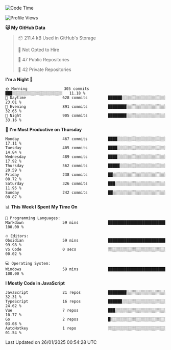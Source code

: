<!--START_SECTION:waka-->
![Code Time](http://img.shields.io/badge/Code%20Time-899%20hrs%2058%20mins-blue)

![Profile Views](http://img.shields.io/badge/Profile%20Views-0-blue)

**🐱 My GitHub Data** 

> 📦 211.4 kB Used in GitHub's Storage 
 > 
> 🚫 Not Opted to Hire
 > 
> 📜 47 Public Repositories 
 > 
> 🔑 42 Private Repositories 
 > 
**I'm a Night 🦉** 

```text
🌞 Morning                305 commits         ███░░░░░░░░░░░░░░░░░░░░░░   11.18 % 
🌆 Daytime                628 commits         ██████░░░░░░░░░░░░░░░░░░░   23.01 % 
🌃 Evening                891 commits         ████████░░░░░░░░░░░░░░░░░   32.65 % 
🌙 Night                  905 commits         ████████░░░░░░░░░░░░░░░░░   33.16 % 
```
📅 **I'm Most Productive on Thursday** 

```text
Monday                   467 commits         ████░░░░░░░░░░░░░░░░░░░░░   17.11 % 
Tuesday                  405 commits         ████░░░░░░░░░░░░░░░░░░░░░   14.84 % 
Wednesday                489 commits         ████░░░░░░░░░░░░░░░░░░░░░   17.92 % 
Thursday                 562 commits         █████░░░░░░░░░░░░░░░░░░░░   20.59 % 
Friday                   238 commits         ██░░░░░░░░░░░░░░░░░░░░░░░   08.72 % 
Saturday                 326 commits         ███░░░░░░░░░░░░░░░░░░░░░░   11.95 % 
Sunday                   242 commits         ██░░░░░░░░░░░░░░░░░░░░░░░   08.87 % 
```


📊 **This Week I Spent My Time On** 

```text
💬 Programming Languages: 
Markdown                 59 mins             █████████████████████████   100.00 % 

🔥 Editors: 
Obsidian                 59 mins             █████████████████████████   99.98 % 
VS Code                  0 secs              ░░░░░░░░░░░░░░░░░░░░░░░░░   00.02 % 

💻 Operating System: 
Windows                  59 mins             █████████████████████████   100.00 % 
```

**I Mostly Code in JavaScript** 

```text
JavaScript               21 repos            ████████░░░░░░░░░░░░░░░░░   32.31 % 
TypeScript               16 repos            ██████░░░░░░░░░░░░░░░░░░░   24.62 % 
Vue                      7 repos             ███░░░░░░░░░░░░░░░░░░░░░░   10.77 % 
Go                       2 repos             █░░░░░░░░░░░░░░░░░░░░░░░░   03.08 % 
AutoHotkey               1 repo              ░░░░░░░░░░░░░░░░░░░░░░░░░   01.54 % 
```




 Last Updated on 26/01/2025 00:54:28 UTC
<!--END_SECTION:waka-->
